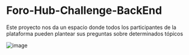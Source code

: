 # Foro-Hub-Challenge-BackEnd
Este proyecto nos da un espacio donde todos los participantes de la plataforma pueden plantear sus preguntas sobre determinados tópicos

![image](https://github.com/user-attachments/assets/27e04262-f9dd-4d72-b153-92f721535e9d)

